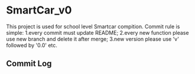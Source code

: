 # SmartCar_v0
  This project is used for school level Smartcar compition.
  Commit rule is simple:  1.every commit must update README;
                          2.every new function please use new branch and delete it after merge;
                          3.new version please use 'v' followed by '0.0' etc.

## Commit Log
